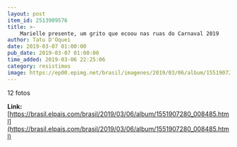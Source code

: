 ```yaml
---
layout: post
item_id: 2513909576
title: >-
    Marielle presente, um grito que ecoou nas ruas do Carnaval 2019
author: Tatu D'Oquei
date: 2019-03-07 01:00:00
pub_date: 2019-03-07 01:00:00
time_added: 2019-03-06 22:25:06
category: resistimos
image: https://ep00.epimg.net/brasil/imagenes/2019/03/06/album/1551907280_008485_1551907659_rrss_normal.jpg
---
```


12 fotos

**Link:** [https://brasil.elpais.com/brasil/2019/03/06/album/1551907280_008485.html](https://brasil.elpais.com/brasil/2019/03/06/album/1551907280_008485.html)

